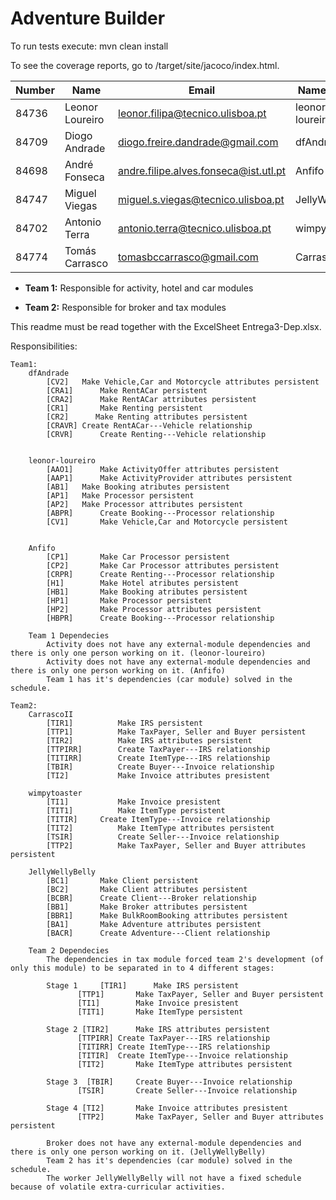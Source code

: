 # Adventure Builder

To run tests execute: mvn clean install

To see the coverage reports, go to <module name>/target/site/jacoco/index.html.


|   Number   |          Name           |            Email                     |   Name GitHUb   |  Team  |
| ---------- | ----------------------- | ------------------------------------ | --------------- | ------ |
|   84736    | Leonor Loureiro         | leonor.filipa@tecnico.ulisboa.pt     | leonor-loureiro |   1    |
|   84709    | Diogo Andrade           | diogo.freire.dandrade@gmail.com      | dfAndrade       |   1    |
|   84698    | André Fonseca           | andre.filipe.alves.fonseca@ist.utl.pt| Anfifo          |   1    |
|   84747    | Miguel Viegas           | miguel.s.viegas@tecnico.ulisboa.pt   | JellyWellyBelly |   2    |
|   84702    | Antonio Terra           | antonio.terra@tecnico.ulisboa.pt     | wimpytoaster    |   2    |
|   84774    | Tomás Carrasco          | tomasbccarrasco@gmail.com            | CarrascoII      |   2    |

- **Team 1:**
	Responsible for activity, hotel and car modules
	
- **Team 2:**
	Responsible for broker and tax modules
	
This readme must be read together with the ExcelSheet Entrega3-Dep.xlsx.
	
Responsibilities:

	Team1:
		dfAndrade
			[CV2]  	Make Vehicle,Car and Motorcycle attributes persistent
			[CRA1]		Make RentACar persistent
			[CRA2]		Make RentACar attributes persistent
			[CR1] 		Make Renting persistent
			[CR2]	   Make Renting attributes persistent
			[CRAVR]	Create RentACar---Vehicle relationship
			[CRVR]		Create Renting---Vehicle relationship
			
	
		leonor-loureiro
			[AAO1]		Make ActivityOffer attributes persistent
			[AAP1]		Make ActivityProvider attributes persistent
			[AB1]	Make Booking atributes persistent
			[AP1]	Make Processor persistent
			[AP2]	Make Processor attributes persistent
			[ABPR]		Create Booking---Processor relationship
			[CV1]		Make Vehicle,Car and Motorcycle persistent
					
	
		Anfifo
			[CP1]		Make Car Processor persistent
			[CP2]		Make Car Processor attributes persistent
			[CRPR]		Create Renting---Processor relationship
			[H1]		Make Hotel atributes persistent
			[HB1]		Make Booking atributes persistent
			[HP1]		Make Processor persistent
			[HP2]		Make Processor attributes persistent
			[HBPR]		Create Booking---Processor relationship

		Team 1 Dependecies
			Activity does not have any external-module dependencies and there is only one person working on it. (leonor-loureiro)
			Activity does not have any external-module dependencies and there is only one person working on it. (Anfifo)
			Team 1 has it's dependencies (car module) solved in the schedule.
			
	Team2:		
		CarrascoII
			[TIR1]			Make IRS persistent
			[TTP1]			Make TaxPayer, Seller and Buyer persistent
			[TIR2]			Make IRS attributes persistent
			[TTPIRR]		Create TaxPayer---IRS relationship
			[TITIRR]		Create ItemType---IRS relationship
			[TBIR]			Create Buyer---Invoice relationship
			[TI2]			Make Invoice attributes presistent
			
		wimpytoaster
			[TI1]			Make Invoice presistent
			[TIT1]			Make ItemType persistent
			[TITIR]		Create ItemType---Invoice relationship
			[TIT2]			Make ItemType attributes persistent
			[TSIR]			Create Seller---Invoice relationship
			[TTP2]			Make TaxPayer, Seller and Buyer attributes persistent
			
		JellyWellyBelly
			[BC1]		Make Client persistent
			[BC2]		Make Client attributes persistent
			[BCBR]		Create Client---Broker relationship
			[BB1]		Make Broker attributes persistent
			[BBR1]		Make BulkRoomBooking attributes persistent
			[BA1]		Make Adventure attributes persistent
			[BACR]		Create Adventure---Client relationship
			
		Team 2 Dependecies
			The dependencies in tax module forced team 2's development (of only this module) to be separated in to 4 different stages:
			
			Stage 1 	[TIR1]		Make IRS persistent
                   [TTP1]		Make TaxPayer, Seller and Buyer persistent
                   [TI1]		Make Invoice presistent
                   [TIT1]		Make ItemType persistent
						
			Stage 2	[TIR2]		Make IRS attributes persistent
                   [TTPIRR]	Create TaxPayer---IRS relationship
                   [TITIRR]	Create ItemType---IRS relationship
                   [TITIR]	Create ItemType---Invoice relationship
                   [TIT2]		Make ItemType attributes persistent
						
			Stage 3  [TBIR]		Create Buyer---Invoice relationship
                   [TSIR]		Create Seller---Invoice relationship
						
			Stage 4	[TI2]		Make Invoice attributes presistent
                   [TTP2]		Make TaxPayer, Seller and Buyer attributes persistent
			
			Broker does not have any external-module dependencies and there is only one person working on it. (JellyWellyBelly)
			Team 2 has it's dependencies (car module) solved in the schedule.
			The worker JellyWellyBelly will not have a fixed schedule because of volatile extra-curricular activities. 
		